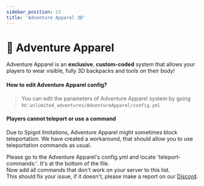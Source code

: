 ```yaml
---
sidebar_position: 13
title: 'Adventure Apparel 3D'
---
```




# 👑 **Adventure Apparel**

Adventure Apparel is an **exclusive**, **custom-coded** system that allows your players to wear visible, fully 3D backpacks and tools on their body!

#### How to edit Adventure Apparel config?
> You can edit the parameters of Adventure Apparel system by going to:
```unlimited_adventures/AdventureApparel/config.yml```

#### Players cannot teleport or use a command
Due to Spigot limitations, Adventure Apparel might sometimes block teleportation.
We have created a workaround, that should allow you to use teleportation commands as usual.

Please go to the Adventure Apparel's config.yml and locate 'teleport-commands:'. It's at the bottom of the file.\
Now add all commands that don't work on your server to this list.\
This should fix your issue, if it doesn't, please make a report on our [Discord](https://discord.gg/wdBFC7Hc6X).